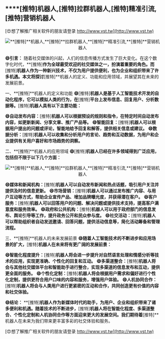 ## ****[推特]**机器人,**[推特]**拉群机器人,**[推特]**精准引流,**[推特]**营销机器人**

[😍想了解推广相关软件的朋友请登录 http://www.vst.tw](http://www.vst.tw)

 <center><img src="https://vst.tw/MP4/tuiguang/png/6.png" alt="**[推特]**机器人,**[推特]**拉群机器人,**[推特]**精准引流,**[推特]**营销机器人"></center>

**😄引言：**
随着社交媒体的兴起，人们的信息传播方式发生了巨大变化。在这个数字化时代，**[推特]**作为全球最受欢迎的社交媒体之一，扮演着重要的角色。而**[推特]**机器人作为一种新兴技术，不仅为用户提供便利，也为企业和组织带来了许多机遇。本文将探讨**[推特]**机器人的定义、功能和应用领域，并展望其在未来的发展前景。

一、**[推特]**机器人的定义和功能
**😄**[推特]**机器人是基于人工智能技术开发的自动化程序，它可以模拟人类的行为，在**[推特]**平台上发布信息、回复用户、分析数据等。**[推特]**机器人具有以下主要功能：**

**😄自动发布内容：**[推特]**机器人可以根据预设的规则和指令，在特定时间自动发布内容，如更新新闻、分享文章、推广产品等。**
**😄智能回复：**[推特]**机器人可以根据用户提出的问题或评论，智能地给予回复和解答，提供相关信息或建议。**
**😄数据分析：**[推特]**机器人可以收集和分析用户的言论、趋势和互动数据，为用户和企业提供有关用户喜好和市场趋势的洞察。**

二、**[推特]**机器人的应用领域
**😄**[推特]**机器人已经在许多领域得到广泛应用，包括但不限于以下几个方面：**

 <center><img src="https://vst.tw/MP4/tuiguang/png/4.png" alt="**[推特]**机器人,**[推特]**拉群机器人,**[推特]**精准引流,**[推特]**营销机器人"></center>

**😄媒体和新闻机构：**[推特]**机器人可以自动发布新闻和热点话题，吸引用户关注并提供及时的信息更新。**
**😄市场营销：**[推特]**机器人可以通过发布推广内容、与用户互动等方式，帮助企业宣传产品、增加品牌曝光度，并获得潜在客户。**
**😄客户服务：**[推特]**机器人可以回答用户的问题、解决问题或提供技术支持，提高客户满意度和服务效率。**
**😄政府和公共机构：**[推特]**机器人可以用于政府部门的信息发布、舆论引导等工作，提升政务公开和民众参与度。**
**😄社交活动：**[推特]**机器人可以帮助组织者自动发送邀请、回答问题，提供活动信息等，简化活动筹备和管理流程。**

三、**[推特]**机器人的未来发展前景
**😄随着人工智能技术的不断进步和应用场景的扩大，**[推特]**机器人在未来将有更广阔的发展前景：**

**😄智能化程度提升：**[推特]**机器人将会进一步提升对自然语言处理和情感分析等技术的应用，实现更准确、个性化的回复和互动。**
**😄多渠道整合：**[推特]**机器人将会与其他社交媒体平台和智能助手进行整合，实现多渠道的信息发布和互动，提供更全面的服务。**
**😄个性化定制：**[推特]**机器人将会根据用户需求和偏好进行个性化定制，提供更符合用户口味的内容和服务，增强用户体验。**
**😄人机协同合作：**[推特]**机器人将会与人类用户进行更紧密的互动和合作，共同创造更有价值的内容和社交体验。**

**😄结论：**
**[推特]**机器人作为新媒体时代的助手，为用户、企业和组织带来了诸多便利和机遇。随着技术的不断进步，**[推特]**机器人将在智能化程度、多渠道整合、个性化定制和人机协同合作等方面迎来更大的发展空间。我们期待着**[推特]**机器人在未来为我们带来更丰富多彩的社交体验和服务。

[😍想了解推广相关软件的朋友请登录 http://www.vst.tw](http://www.vst.tw)



